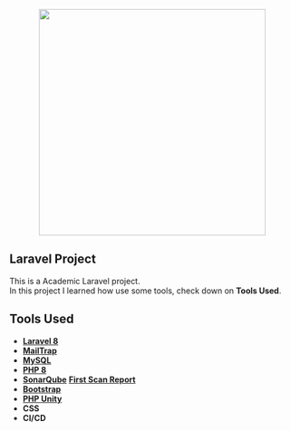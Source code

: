 <p align="center"><a href="https://laravel.com" target="_blank"><img src="https://raw.githubusercontent.com/laravel/art/master/logo-lockup/5%20SVG/2%20CMYK/1%20Full%20Color/laravel-logolockup-cmyk-red.svg" width="400"></a></p>

## Laravel Project

This is a Academic Laravel project.<br>
In this project I learned how use some tools, check down on <b>Tools Used</b>.

## Tools Used

- **[Laravel 8](https://laravel.com)**
- **[MailTrap](https://mailtrap.io)**
- **[MySQL](https://www.mysql.com)**
- **[PHP 8](https://www.php.net/)**
- **[SonarQube](https://www.sonarqube.org/)**
 **[First Scan Report](http://localhost:9000/dashboard?id=projeto_LabProg)**
- **[Bootstrap](https://getbootstrap.com/)**
- **[PHP Unity](https://www.phpunity.com)**
- **CSS**
- **CI/CD**
